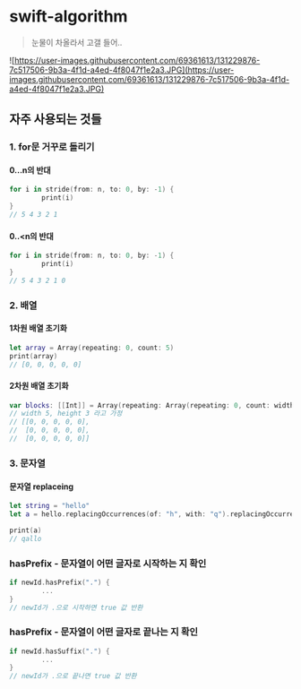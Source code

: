 # swift-algorithm
> 눈물이 차올라서 고갤 들어..

![https://user-images.githubusercontent.com/69361613/131229876-7c517506-9b3a-4f1d-a4ed-4f8047f1e2a3.JPG](https://user-images.githubusercontent.com/69361613/131229876-7c517506-9b3a-4f1d-a4ed-4f8047f1e2a3.JPG)

## 자주 사용되는 것들

### 1. for문 거꾸로 돌리기

#### 0...n의 반대

```swift
for i in stride(from: n, to: 0, by: -1) {
        print(i)
}
// 5 4 3 2 1 
```

#### 0..<n의 반대

```swift
for i in stride(from: n, to: 0, by: -1) {
        print(i)
}
// 5 4 3 2 1 0
```

### 2. 배열

#### 1차원 배열 초기화

```swift
let array = Array(repeating: 0, count: 5)
print(array)
// [0, 0, 0, 0, 0]
```

#### 2차원 배열 초기화

```swift
var blocks: [[Int]] = Array(repeating: Array(repeating: 0, count: width), count: height)
// width 5, height 3 라고 가정
// [[0, 0, 0, 0, 0], 
//  [0, 0, 0, 0, 0], 
//  [0, 0, 0, 0, 0]]
```


### 3. 문자열 

#### 문자열 replaceing

```swift
let string = "hello"
let a = hello.replacingOccurrences(of: "h", with: "q").replacingOccurrences(of: "e", with: "a")

print(a)
// qallo 
```

### hasPrefix - 문자열이 어떤 글자로 시작하는 지 확인
```swift
if newId.hasPrefix(".") {
        ...
}
// newId가 .으로 시작하면 true 값 반환
```

### hasPrefix - 문자열이 어떤 글자로 끝나는 지 확인
```swift
if newId.hasSuffix(".") {
        ...
}
// newId가 .으로 끝나면 true 값 반환
```
